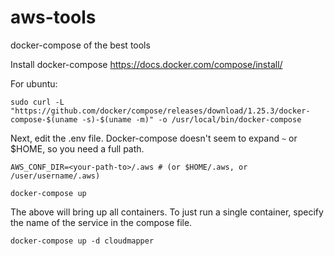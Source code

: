 # aws-tools
docker-compose of the best tools

Install docker-compose
https://docs.docker.com/compose/install/

For ubuntu:
```
sudo curl -L "https://github.com/docker/compose/releases/download/1.25.3/docker-compose-$(uname -s)-$(uname -m)" -o /usr/local/bin/docker-compose
```
Next, edit the .env file. Docker-compose doesn't seem to expand `~` or $HOME, so you need a full path.

```
AWS_CONF_DIR=<your-path-to>/.aws # (or $HOME/.aws, or /user/username/.aws)
```

```
docker-compose up
```

The above will bring up all containers. To just run a single container, specify the name of the service in the compose file.
```
docker-compose up -d cloudmapper
```

